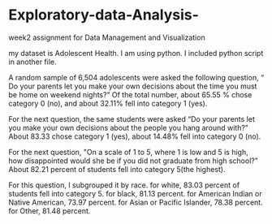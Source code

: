 # Exploratory-data-Analysis-
week2 assignment for Data Management and Visualization

my dataset is Adolescent Health.
I am using python. I included python script in another file.

A random sample of 6,504 adolescents were asked the following question, “ Do your parents let you make your own decisions about the time you must be home on weekend nights?” Of the total number, about 65.55 % chose category 0 (no), and about 32.11% fell into category 1 (yes). 

For the next question, the same students were asked “Do your parents let you make your own decisions about the people you hang around with?" About 83.33 chose category 1 (yes), about 14.48% fell into category 0 (no).

For the next question, "On a scale of 1 to 5, where 1 is low and 5 is high, how disappointed would she be if you did not graduate from high school?” About 82.21 percent of students fell into category 5(the highest). 

For this question, I subgrouped it by race. for white, 83.03 percent of students fell into category 5. for black, 81.13 percent. for American Indian or Native American, 73.97 percent. for Asian or Pacific Islander, 78.38 percent. for Other, 81.48 percent. 


